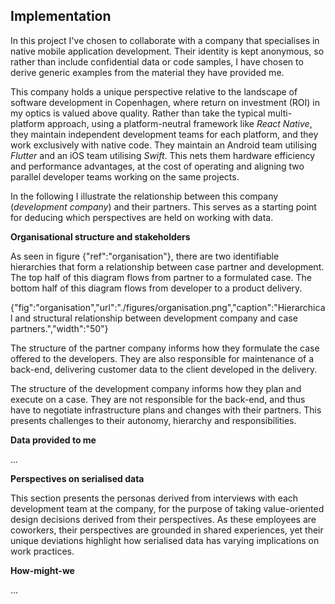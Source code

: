 Implementation
---

In this project I've chosen to collaborate with a company that specialises in native mobile application development. Their identity is kept anonymous, so rather than include confidential data or code samples, I have chosen to derive generic examples from the material they have provided me.

This company holds a unique perspective relative to the landscape of software development in Copenhagen, where return on investment (ROI) in my optics is valued above quality. Rather than take the typical multi-platform approach, using a platform-neutral framework like _React Native_, they maintain independent development teams for each platform, and they work exclusively with native code. They maintain an Android team utilising _Flutter_ and an iOS team utilising _Swift_. This nets them hardware efficiency and performance advantages, at the cost of operating and aligning two parallel developer teams working on the same projects.

In the following I illustrate the relationship between this company (_development company_) and their partners. This serves as a starting point for deducing which perspectives are held on working with data.

**Organisational structure and stakeholders**

As seen in figure {"ref":"organisation"}, there are two identifiable hierarchies that form a relationship between case partner and development. The top half of this diagram flows from partner to a formulated case. The bottom half of this diagram flows from developer to a product delivery.

{"fig":"organisation","url":"./figures/organisation.png","caption":"Hierarchical and structural relationship between development company and case partners.","width":"50"}

The structure of the partner company informs how they formulate the case offered to the developers. They are also responsible for maintenance of a back-end, delivering customer data to the client developed in the delivery.

The structure of the development company informs how they plan and execute on a case. They are not responsible for the back-end, and thus have to negotiate infrastructure plans and changes with their partners. This presents challenges to their autonomy, hierarchy and responsibilities.

**Data provided to me**

...

**Perspectives on serialised data**

This section presents the personas derived from interviews with each development team at the company, for the purpose of taking value-oriented design decisions derived from their perspectives. As these employees are coworkers, their perspectives are grounded in shared experiences, yet their unique deviations highlight how serialised data has varying implications on work practices.

**How-might-we**

...

<br>